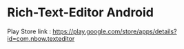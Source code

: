 # Rich-Text-Editor Android


Play Store link : https://play.google.com/store/apps/details?id=com.nbow.texteditor

